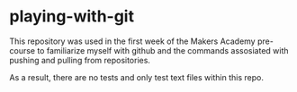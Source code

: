 # playing-with-git

This repository was used in the first week of the Makers Academy pre-course to familiarize myself with github and the commands assosiated with pushing and pulling from repositories.

As a result, there are no tests and only test text files within this repo.
